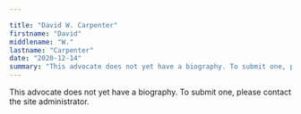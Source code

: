 ```yaml
---

title: "David W. Carpenter"
firstname: "David"
middlename: "W."
lastname: "Carpenter"
date: "2020-12-14"
summary: "This advocate does not yet have a biography. To submit one, please contact the site administrator."
---
```

This advocate does not yet have a biography. To submit one, please contact the site administrator.

